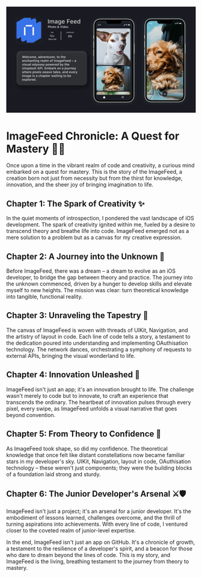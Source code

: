 ![ImageFeed](./Image%20Feed.png)

# ImageFeed Chronicle: A Quest for Mastery 🚀📱

Once upon a time in the vibrant realm of code and creativity, a curious mind embarked on a quest for mastery. This is the story of the ImageFeed, a creation born not just from necessity but from the thirst for knowledge, innovation, and the sheer joy of bringing imagination to life.

## Chapter 1: The Spark of Creativity ✨

In the quiet moments of introspection, I pondered the vast landscape of iOS development. The spark of creativity ignited within me, fueled by a desire to transcend theory and breathe life into code. ImageFeed emerged not as a mere solution to a problem but as a canvas for my creative expression.

## Chapter 2: A Journey into the Unknown 🌌

Before ImageFeed, there was a dream – a dream to evolve as an iOS developer, to bridge the gap between theory and practice. The journey into the unknown commenced, driven by a hunger to develop skills and elevate myself to new heights. The mission was clear: turn theoretical knowledge into tangible, functional reality.

## Chapter 3: Unraveling the Tapestry 🎨

The canvas of ImageFeed is woven with threads of UIKit, Navigation, and the artistry of layout in code. Each line of code tells a story, a testament to the dedication poured into understanding and implementing OAuthisation technology. The network dances, orchestrating a symphony of requests to external APIs, bringing the visual wonderland to life.

## Chapter 4: Innovation Unleashed 🌟

ImageFeed isn't just an app; it's an innovation brought to life. The challenge wasn't merely to code but to innovate, to craft an experience that transcends the ordinary. The heartbeat of innovation pulses through every pixel, every swipe, as ImageFeed unfolds a visual narrative that goes beyond convention.

## Chapter 5: From Theory to Confidence 🌠

As ImageFeed took shape, so did my confidence. The theoretical knowledge that once felt like distant constellations now became familiar stars in my developer's sky. UIKit, Navigation, layout in code, OAuthisation technology – these weren't just components; they were the building blocks of a foundation laid strong and sturdy.

## Chapter 6: The Junior Developer's Arsenal ⚔️🛡️

ImageFeed isn't just a project; it's an arsenal for a junior developer. It's the embodiment of lessons learned, challenges overcome, and the thrill of turning aspirations into achievements. With every line of code, I ventured closer to the coveted realm of junior-level expertise.

In the end, ImageFeed isn't just an app on GitHub. It's a chronicle of growth, a testament to the resilience of a developer's spirit, and a beacon for those who dare to dream beyond the lines of code. This is my story, and ImageFeed is the living, breathing testament to the journey from theory to mastery.
